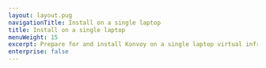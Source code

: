 ```yaml
---
layout: layout.pug
navigationTitle: Install on a single laptop
title: Install on a single laptop
menuWeight: 15
excerpt: Prepare for and install Konvoy on a single laptop virtual infrastructure
enterprise: false
---
```

